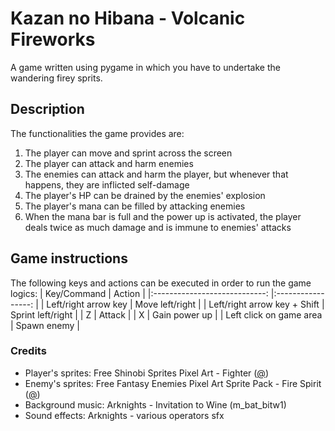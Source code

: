 # Kazan no Hibana - Volcanic Fireworks

A game written using pygame in which you have to undertake the wandering firey sprits.

## Description

The functionalities the game provides are:
1. The player can move and sprint across the screen
1. The player can attack and harm enemies
1. The enemies can attack and harm the player, but whenever that happens, they are inflicted self-damage
1. The player's HP can be drained by the enemies' explosion
1. The player's mana can be filled by attacking enemies
1. When the mana bar is full and the power up is activated, the player deals twice as much damage and is immune to enemies' attacks

## Game instructions

The following keys and actions can be executed in order to run the game logics:
|          Key/Command         	|       Action      	|
|:----------------------------:	|:-----------------:	|
|     Left/right arrow key     	|  Move left/right  	|
| Left/right arrow key + Shift 	| Sprint left/right 	|
| Z                            	| Attack            	|
| X                            	| Gain power up     	|
| Left click on game area      	| Spawn enemy       	|

### Credits
- Player's sprites: Free Shinobi Sprites Pixel Art - Fighter ([@](https://craftpix.net/freebies/free-shinobi-sprites-pixel-art/))
- Enemy's sprites: Free Fantasy Enemies Pixel Art Sprite Pack - Fire Spirit ([@](https://craftpix.net/freebies/free-fantasy-enemies-pixel-art-sprite-pack/))
- Background music: Arknights - Invitation to Wine (m_bat_bitw1)
- Sound effects: Arknights - various operators sfx
